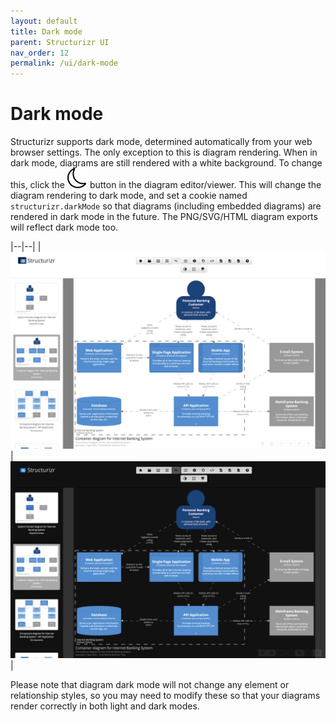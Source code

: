 ```yaml
---
layout: default
title: Dark mode
parent: Structurizr UI
nav_order: 12
permalink: /ui/dark-mode
---
```


# Dark mode

Structurizr supports dark mode, determined automatically from your web browser settings.
The only exception to this is diagram rendering.
When in dark mode, diagrams are still rendered with a white background. To change this, click the
![](bootstrap-icons/moon.svg) 
button in the diagram editor/viewer. This will change the diagram rendering to dark mode,
and set a cookie named `structurizr.darkMode` so that diagrams (including embedded diagrams)
are rendered in dark mode in the future.
The PNG/SVG/HTML diagram exports will reflect dark mode too.

|--|--|
| ![](images/dark-mode-1.png) | ![](images/dark-mode-2.png) |

Please note that diagram dark mode will not change any element or relationship styles, so you may need to modify these
so that your diagrams render correctly in both light and dark modes.